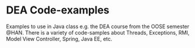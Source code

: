 DEA Code-examples
=================

Examples to use in Java class e.g. the DEA course from the OOSE semester @HAN. There is a variety of code-samples about Threads, Exceptions, RMI, Model View Controller, Spring, Java EE, etc.
